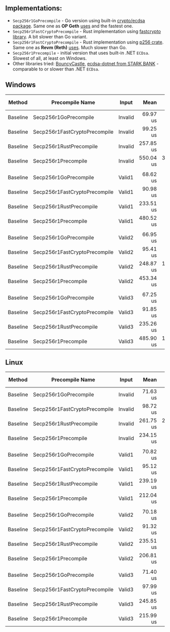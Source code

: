 ## Implementations:
- `Secp256r1GoPrecompile` - Go version using built-in [crypto/ecdsa package](https://pkg.go.dev/crypto/ecdsa). Same one as **OP Geth** [uses](https://github.com/ethereum-optimism/op-geth/blob/optimism/crypto/secp256r1/verifier.go) and the fastest one.
- `Secp256r1FastCryptoPrecompile` - Rust implementation using [fastcrypto library](https://github.com/MystenLabs/fastcrypto/). A bit slower than Go variant.
- `Secp256r1FastCryptoPrecompile` - Rust implementation using [p256 crate](https://docs.rs/p256/latest/p256/). Same one as **Revm (Reth)** [uses](https://github.com/bluealloy/revm/blob/main/crates/precompile/src/secp256r1.rs). Much slower than Go.
- `Secp256r1Precompile` - initial version that uses built-in .NET `ECDsa`. Slowest of all, at least on Windows.
- Other libraries tried: [BouncyCastle](https://github.com/bcgit/bc-csharp), [ecdsa-dotnet from STARK BANK](https://github.com/starkbank/ecdsa-dotnet) - comparable to or slower than .NET `ECDsa`.

## Windows

| Method   | Precompile Name               | Input   | Mean      | Error     | StdDev    | Ratio | RatioSD | Gas  | Throughput   | Throughput CI-Lower | Throughput CI-Upper | Allocated | Alloc Ratio |
|--------- |------------------------------ |-------- |----------:|----------:|----------:|------:|--------:|-----:|-------------:|--------------------:|--------------------:|----------:|------------:|
| Baseline | Secp256r1GoPrecompile         | Invalid |  69.97 us |  1.495 us |  2.096 us |  0.13 |    0.01 | 3450 | 49.31 MGas/s |        50.11 MGas/s |        48.53 MGas/s |       1 B |        0.00 |
| Baseline | Secp256r1FastCryptoPrecompile | Invalid |  99.25 us |  2.735 us |  4.008 us |  0.18 |    0.02 | 3450 | 34.76 MGas/s |        35.50 MGas/s |        34.06 MGas/s |       1 B |        0.00 |
| Baseline | Secp256r1RustPrecompile       | Invalid | 257.85 us |  8.676 us | 12.986 us |  0.47 |    0.05 | 3450 | 13.38 MGas/s |        13.73 MGas/s |        13.05 MGas/s |       3 B |        0.00 |
| Baseline | Secp256r1Precompile           | Invalid | 550.04 us | 37.911 us | 55.569 us |  1.01 |    0.14 | 3450 |  6.27 MGas/s |         6.62 MGas/s |         5.96 MGas/s |    1007 B |        1.00 |
|          |                               |         |           |           |           |       |         |      |              |                     |                     |           |             |
| Baseline | Secp256r1GoPrecompile         | Valid1  |  68.62 us |  1.112 us |  1.629 us |  0.14 |    0.00 | 3450 | 50.28 MGas/s |        50.90 MGas/s |        49.67 MGas/s |       1 B |        0.00 |
| Baseline | Secp256r1FastCryptoPrecompile | Valid1  |  90.98 us |  0.269 us |  0.395 us |  0.19 |    0.00 | 3450 | 37.92 MGas/s |        38.00 MGas/s |        37.83 MGas/s |       1 B |        0.00 |
| Baseline | Secp256r1RustPrecompile       | Valid1  | 233.51 us |  0.413 us |  0.606 us |  0.49 |    0.00 | 3450 | 14.77 MGas/s |        14.79 MGas/s |        14.76 MGas/s |       2 B |        0.00 |
| Baseline | Secp256r1Precompile           | Valid1  | 480.52 us |  2.754 us |  4.122 us |  1.00 |    0.01 | 3450 |  7.18 MGas/s |         7.21 MGas/s |         7.15 MGas/s |    1007 B |        1.00 |
|          |                               |         |           |           |           |       |         |      |              |                     |                     |           |             |
| Baseline | Secp256r1GoPrecompile         | Valid2  |  66.95 us |  0.130 us |  0.190 us |  0.15 |    0.00 | 3450 | 51.53 MGas/s |        51.60 MGas/s |        51.45 MGas/s |       1 B |        0.00 |
| Baseline | Secp256r1FastCryptoPrecompile | Valid2  |  95.41 us |  5.518 us |  7.735 us |  0.21 |    0.02 | 3450 | 36.16 MGas/s |        37.80 MGas/s |        34.66 MGas/s |       1 B |        0.00 |
| Baseline | Secp256r1RustPrecompile       | Valid2  | 248.87 us | 12.026 us | 17.248 us |  0.55 |    0.04 | 3450 | 13.86 MGas/s |        14.38 MGas/s |        13.38 MGas/s |       2 B |        0.00 |
| Baseline | Secp256r1Precompile           | Valid2  | 453.34 us |  1.738 us |  2.601 us |  1.00 |    0.01 | 3450 |  7.61 MGas/s |         7.63 MGas/s |         7.59 MGas/s |    1004 B |        1.00 |
|          |                               |         |           |           |           |       |         |      |              |                     |                     |           |             |
| Baseline | Secp256r1GoPrecompile         | Valid3  |  67.25 us |  0.178 us |  0.262 us |  0.14 |    0.00 | 3450 | 51.30 MGas/s |        51.40 MGas/s |        51.20 MGas/s |       1 B |        0.00 |
| Baseline | Secp256r1FastCryptoPrecompile | Valid3  |  91.85 us |  1.959 us |  2.682 us |  0.19 |    0.01 | 3450 | 37.56 MGas/s |        38.17 MGas/s |        36.97 MGas/s |       1 B |        0.00 |
| Baseline | Secp256r1RustPrecompile       | Valid3  | 235.26 us |  1.101 us |  1.614 us |  0.48 |    0.02 | 3450 | 14.66 MGas/s |        14.72 MGas/s |        14.61 MGas/s |       2 B |        0.00 |
| Baseline | Secp256r1Precompile           | Valid3  | 485.90 us | 11.800 us | 17.296 us |  1.00 |    0.05 | 3450 |  7.10 MGas/s |         7.23 MGas/s |         6.97 MGas/s |    1004 B |        1.00 |

## Linux

| Method   | Precompile Name               | Input   | Mean      | Error     | StdDev    | Ratio | RatioSD | Gas  | Throughput   | Throughput CI-Lower | Throughput CI-Upper | Allocated | Alloc Ratio |
|--------- |------------------------------ |-------- |----------:|----------:|----------:|------:|--------:|-----:|-------------:|--------------------:|--------------------:|----------:|------------:|
| Baseline | Secp256r1GoPrecompile         | Invalid |  71.63 us |  1.723 us |  2.471 us |  1.00 |    0.05 | 3450 | 48.16 MGas/s |        49.05 MGas/s |        47.31 MGas/s |       1 B |        1.00 |
| Baseline | Secp256r1FastCryptoPrecompile | Invalid |  98.72 us |  2.653 us |  3.889 us |  1.38 |    0.07 | 3450 | 34.95 MGas/s |        35.67 MGas/s |        34.26 MGas/s |       1 B |        1.00 |
| Baseline | Secp256r1RustPrecompile       | Invalid | 261.75 us | 24.672 us | 35.384 us |  3.66 |    0.50 | 3450 | 13.18 MGas/s |        14.18 MGas/s |        12.31 MGas/s |       3 B |        3.00 |
| Baseline | Secp256r1Precompile           | Invalid | 234.15 us |  9.142 us | 13.400 us |  3.27 |    0.21 | 3450 | 14.73 MGas/s |        15.18 MGas/s |        14.31 MGas/s |    1794 B |    1,794.00 |
|          |                               |         |           |           |           |       |         |      |              |                     |                     |           |             |
| Baseline | Secp256r1GoPrecompile         | Valid1  |  70.82 us |  1.434 us |  2.056 us |  1.00 |    0.04 | 3450 | 48.72 MGas/s |        49.47 MGas/s |        47.99 MGas/s |       1 B |        1.00 |
| Baseline | Secp256r1FastCryptoPrecompile | Valid1  |  95.12 us |  2.092 us |  3.066 us |  1.34 |    0.06 | 3450 | 36.27 MGas/s |        36.88 MGas/s |        35.68 MGas/s |       1 B |        1.00 |
| Baseline | Secp256r1RustPrecompile       | Valid1  | 239.19 us |  4.953 us |  7.260 us |  3.38 |    0.14 | 3450 | 14.42 MGas/s |        14.65 MGas/s |        14.20 MGas/s |       2 B |        2.00 |
| Baseline | Secp256r1Precompile           | Valid1  | 212.04 us |  6.818 us | 10.205 us |  3.00 |    0.17 | 3450 | 16.27 MGas/s |        16.67 MGas/s |        15.89 MGas/s |    1794 B |    1,794.00 |
|          |                               |         |           |           |           |       |         |      |              |                     |                     |           |             |
| Baseline | Secp256r1GoPrecompile         | Valid2  |  70.18 us |  1.101 us |  1.580 us |  1.00 |    0.03 | 3450 | 49.16 MGas/s |        49.75 MGas/s |        48.59 MGas/s |       1 B |        1.00 |
| Baseline | Secp256r1FastCryptoPrecompile | Valid2  |  91.32 us |  1.746 us |  2.559 us |  1.30 |    0.05 | 3450 | 37.78 MGas/s |        38.33 MGas/s |        37.25 MGas/s |       1 B |        1.00 |
| Baseline | Secp256r1RustPrecompile       | Valid2  | 235.51 us |  3.956 us |  5.922 us |  3.36 |    0.11 | 3450 | 14.65 MGas/s |        14.84 MGas/s |        14.47 MGas/s |       2 B |        2.00 |
| Baseline | Secp256r1Precompile           | Valid2  | 206.81 us |  3.474 us |  4.982 us |  2.95 |    0.10 | 3450 | 16.68 MGas/s |        16.90 MGas/s |        16.47 MGas/s |    1794 B |    1,794.00 |
|          |                               |         |           |           |           |       |         |      |              |                     |                     |           |             |
| Baseline | Secp256r1GoPrecompile         | Valid3  |  71.40 us |  1.943 us |  2.787 us |  1.00 |    0.05 | 3450 | 48.32 MGas/s |        49.32 MGas/s |        47.35 MGas/s |       1 B |        1.00 |
| Baseline | Secp256r1FastCryptoPrecompile | Valid3  |  97.99 us |  3.384 us |  5.064 us |  1.37 |    0.09 | 3450 | 35.21 MGas/s |        36.15 MGas/s |        34.32 MGas/s |       1 B |        1.00 |
| Baseline | Secp256r1RustPrecompile       | Valid3  | 245.85 us |  2.765 us |  4.053 us |  3.45 |    0.14 | 3450 | 14.03 MGas/s |        14.15 MGas/s |        13.92 MGas/s |       2 B |        2.00 |
| Baseline | Secp256r1Precompile           | Valid3  | 215.99 us |  4.179 us |  6.254 us |  3.03 |    0.14 | 3450 | 15.97 MGas/s |        16.21 MGas/s |        15.74 MGas/s |    1794 B |    1,794.00 |